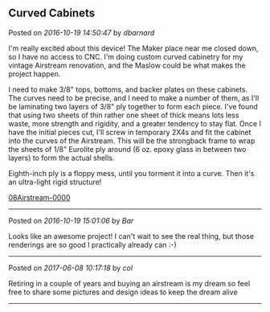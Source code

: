 ## Curved Cabinets
Posted on *2016-10-19 14:50:47* by *dbarnard*

I'm really excited about this device! The Maker place near me closed down, so I have no access to CNC. I'm doing custom curved cabinetry for my vintage Airstream renovation, and the Maslow could be what makes the project happen. 

I need to make 3/8" tops, bottoms, and backer plates on these cabinets. The curves need to be precise, and I need to make a number of them, as I'll be laminating two layers of 3/8" ply together to form each piece. I've found that using two sheets of thin rather one sheet of thick means lots less waste, more strength and rigidity, and a greater tendency to stay flat.  Once I have the initial pieces cut, I'll screw in temporary 2X4s and fit the cabinet into the curves of the Airstream. This will be the strongback frame to wrap the sheets of 1/8" Eurolite ply around (6 oz. epoxy glass in between two layers) to form the actual shells.

Eighth-inch ply is a floppy mess, until you torment it into a curve. Then it's an ultra-light rigid structure!

 [08Airstream-0000](//muut.com/u/maslowcnc/s2/:maslowcnc:Ni0W:08airstream0000.jpg.jpg)

---

Posted on *2016-10-19 15:01:06* by *Bar*

Looks like an awesome project! I can't wait to see the real thing, but those renderings are so good I practically already can :-)

---

Posted on *2017-06-08 10:17:18* by *col*

Retiring in a couple of years and buying an airstream is my dream so feel free to share some pictures and design ideas to keep the dream alive

---

